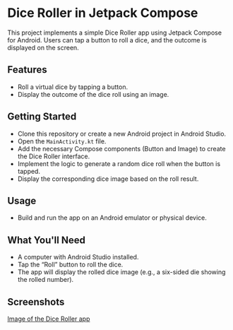 # Dice Roller in Jetpack Compose

This project implements a simple Dice Roller app using Jetpack Compose for Android. Users can tap a button to roll a dice, and the outcome is displayed on the screen.

## Features

- Roll a virtual dice by tapping a button.
- Display the outcome of the dice roll using an image.

## Getting Started

- Clone this repository or create a new Android project in Android Studio.
- Open the `MainActivity.kt` file.
- Add the necessary Compose components (Button and Image) to create the Dice Roller interface.
- Implement the logic to generate a random dice roll when the button is tapped.
- Display the corresponding dice image based on the roll result.

## Usage

- Build and run the app on an Android emulator or physical device.

## What You'll Need

- A computer with Android Studio installed.
- Tap the “Roll” button to roll the dice.
- The app will display the rolled dice image (e.g., a six-sided die showing the rolled number).

## Screenshots

[Image of the Dice Roller app](app/src/main/res/drawable/demo.png)
